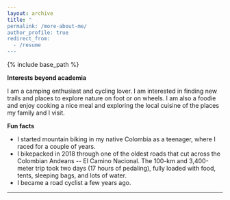 ```yaml
---
layout: archive
title: "
permalink: /more-about-me/
author_profile: true
redirect_from:
  - /resume
---
```


{% include base_path %}

**Interests beyond academia**

I am a camping enthusiast and cycling lover. I am interested in finding new trails and places to explore nature on foot or on wheels. I am also a foodie and enjoy cooking a nice meal and exploring the local cuisine of the places my family and I visit.

**Fun facts**

* I started mountain biking in my native Colombia as a teenager, where I raced for a couple of years. 
* I bikepacked in 2018 through one of the oldest roads that cut across the Colombian Andeans -- El Camino Nacional. The 100-km and 3,400-meter trip took two days (17 hours of pedaling), fully loaded with food, tents, sleeping bags, and lots of water.
* I became a road cyclist a few years ago.

---
